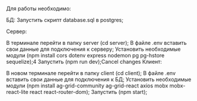 Для работы необходимо:

БД: Запустить скрипт database.sql в postgres;

Сервер:

В терминале перейти в папку server (cd server);
В файле .env вставить свои данные для подключения к серверу;
Установить необходимые модули (npm install cors dotenv express nodemon pg pg-hstore sequelize);4
Запустить (npm run dev);Cancel changes
Клиент:

В новом терминале перейти в папку client (cd client);
В файле .env вставить свои данные для подключения к БД;
Установить необходимые модули (npm install ag-grid-community ag-grid-react axios mobx mobx-react-lite react react-router-dom);
Запустить (npm start);
